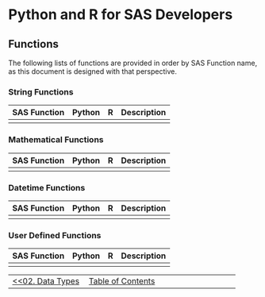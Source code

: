 # Python and R for SAS Developers

## Functions

The following lists of functions are provided in order by SAS Function name, as this document is designed with that perspective.

### String Functions

| SAS Function   | Python        | R               | Description               |
| -------------- | ------------- | --------------- | ------------------------- |
|                |               |                 |                           |

### Mathematical Functions

| SAS Function   | Python        | R               | Description               |
| -------------- | ------------- | --------------- | ------------------------- |
|                |               |                 |                           |

### Datetime Functions

| SAS Function   | Python        | R               | Description               |
| -------------- | ------------- | --------------- | ------------------------- |
|                |               |                 |                           |

### User Defined Functions

| SAS Function   | Python        | R               | Description               |
| -------------- | ------------- | --------------- | ------------------------- |
|                |               |                 |                           |


<table width="100%">
  <tr>
    <td width="33%" align="left"><a href="02_DataTypes.md">&lt;&lt;02. Data Types</a></td>
    <td width="34%" align="center"><a href="00_TOC.md">Table of Contents</a></td>
    <td width="33%" align="right"></td>
  </tr>
</table>
